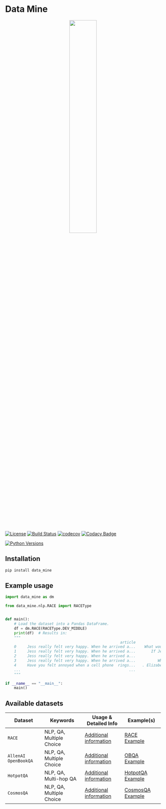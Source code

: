 # Data Mine

<p align="center">
  <img width="42%" height="42%" src="https://github.com/SebiSebi/DataMine/blob/master/images/logo/goldmine_logo_v1.png">
</p>

[![License](https://img.shields.io/badge/License-Apache%202.0-blue.svg)](https://github.com/SebiSebi/DataMine/blob/master/LICENSE)
[![Build Status](https://travis-ci.com/SebiSebi/DataMine.svg?branch=master)](https://travis-ci.com/github/SebiSebi/DataMine)
[![codecov](https://codecov.io/gh/SebiSebi/DataMine/branch/master/graph/badge.svg)](https://codecov.io/gh/SebiSebi/DataMine)
[![Codacy Badge](https://api.codacy.com/project/badge/Grade/95f452694b2644ca9f30f5d39379de91)](https://www.codacy.com/manual/SebiSebi/DataMine?utm_source=github.com&amp;utm_medium=referral&amp;utm_content=SebiSebi/DataMine&amp;utm_campaign=Badge_Grade)

[![Python Versions](https://img.shields.io/badge/python-2.7%20%7C%203.5%20%7C%203.6%20%7C%203.7%20%7C%203.8-blue)](https://pypi.org/project/data-mine/)


Installation
------------

```bash
pip install data_mine
```


Example usage
-------------

```python
import data_mine as dm

from data_mine.nlp.RACE import RACEType


def main():
    # Load the dataset into a Pandas DataFrame.
    df = dm.RACE(RACEType.DEV_MIDDLE)
    print(df)  # Results in:
    """
                                                    article                                           question                                            answers correct                id
    0     Jess really felt very happy. When he arrived a...    What would happen if Cindy told Jess the truth?  [Jess would go on the camping trip himself., J...       C  1-middle2414.txt
    1     Jess really felt very happy. When he arrived a...       If Jess really bought a sleeping bag,   _  .  [everyone else would also buy one, He would ha...       B  2-middle2414.txt
    2     Jess really felt very happy. When he arrived a...                      From the story we know   _  .  [everybody would go camping in the class, Jess...       B  3-middle2414.txt
    3     Jess really felt very happy. When he arrived a...          Which is the best title for this passage?  [Jess and His School, Jess and His Friends, An...       C  4-middle2414.txt
    4     Have you felt annoyed when a cell phone  rings...   . Elizabeth Lorris Ritter is worried that   _  .  [students are not allowed to bring cellphones,...       A   1-middle758.txt
    ...                                                 ...                                                ...                                                ...     ...               ...
    """

if __name__ == "__main__":
    main()
```


Available datasets
------------------

| Dataset               | Keywords                   | Usage & Detailed Info                   | Example(s)                              |
| --------------------- | -------------------------- | --------------------------------------- | --------------------------------------- |
| `RACE`                | NLP, QA, Multiple Choice   | [Additional information][RACE-Home]     | [RACE Example][RACE-Example-1]          |
| `AllenAI OpenBookQA`  | NLP, QA, Multiple Choice   | [Additional information][OBQA-Home]     | [OBQA Example][OBQA-Example-1]          |
| `HotpotQA`            | NLP, QA, Multi-hop QA      | [Additional information][HotpotQA-Home] | [HotpotQA Example][HotpotQA-Example-1]  |
| `CosmosQA`            | NLP, QA, Multiple Choice   | [Additional information][CosmosQA-Home] | [CosmosQA Example][CosmosQA-Example-1]  |




[RACE-Home]: https://github.com/SebiSebi/DataMine/tree/master/data_mine/nlp/RACE
[RACE-Example-1]: https://github.com/SebiSebi/DataMine/blob/master/examples/nlp/RACE/simple.py
[OBQA-Home]: https://github.com/SebiSebi/DataMine/tree/master/data_mine/nlp/allen_ai_obqa
[OBQA-Example-1]: https://github.com/SebiSebi/DataMine/blob/master/examples/nlp/allen_ai_obqa/simple.py
[HotpotQA-Home]: https://github.com/SebiSebi/DataMine/tree/master/data_mine/nlp/hotpot_qa
[HotpotQA-Example-1]: https://github.com/SebiSebi/DataMine/blob/master/examples/nlp/hotpot_qa/simple.py
[CosmosQA-Home]: https://github.com/SebiSebi/DataMine/tree/master/data_mine/nlp/cosmos_qa
[CosmosQA-Example-1]: https://github.com/SebiSebi/DataMine/blob/master/examples/nlp/cosmos_qa/simple.py
